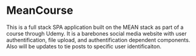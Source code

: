 # MeanCourse

This is a full stack SPA application built on the MEAN stack as part of a course through Udemy. 
It is a barebones social media website with user authentification, file upload, and authentification
dependent components. Also will be updates to tie posts to specific user identificaiton.
